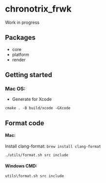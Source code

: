 # chronotrix_frwk

Work in progress

## Packages

- core
- platform
- render

## Getting started

### Mac OS:

- Generate for Xcode

```
cmake . -B build/xcode -GXcode
```

## Format code

#### Mac:

Install clang-format: `brew install clang-format`

```shell
./utils/format.sh src include
```

#### Windows CMD:

```
utils\format.sh src include
```
